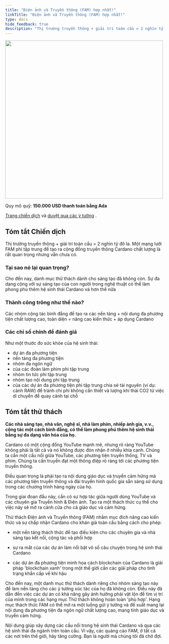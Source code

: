 ```yaml
---
title: "Điện ảnh và Truyền thông (FAM) hợp nhất!"
linkTitle: "Điện ảnh và Truyền thông (FAM) hợp nhất!"
type: docs
hide_feedback: true
description: "Thị trường truyền thông + giải trí toàn cầu = 2 nghìn tỷ đô la. Một mạng lưới FAM phi tập trung để tạo ra cộng đồng truyền thông Cardano chất lượng là rất quan trọng nhưng vẫn chưa có."
---
```


<img src="https://cardano.ideascale.com/community-library/accounts/93/936143/Public/20-Film--Media-FAM-creatives-unite-4e9e0a.png" style="width:500px;height500px">

Quy mô quỹ: **150.000 USD thanh toán bằng Ada**

[Trang chiến dịch](https://cardano.ideascale.com/c/idea/383633) và [duyệt qua các ý tưởng](https://cardano.ideascale.com/c/campaigns/26452/stage/all/ideas/unspecified) .

## Tóm tắt Chiến dịch

Thị trường truyền thông + giải trí toàn cầu = 2 nghìn tỷ đô la. Một mạng lưới FAM phi tập trung để tạo ra cộng đồng truyền thông Cardano chất lượng là rất quan trọng nhưng vẫn chưa có.

### Tại sao nó lại quan trọng?

Cho đến nay, danh mục thử thách dành cho sáng tạo đã không còn. Sự đa dạng cộng với sự sáng tạo của con người trong nghệ thuật có thể làm phong phú thêm hệ sinh thái Cardano và hơn thế nữa

### Thành công trông như thế nào?

Các nhóm cộng tác bình đẳng để tạo ra các nền tảng + nội dung đa phương tiện chất lượng cao, toàn diện = nâng cao kiến thức + áp dụng Cardano

### Các chỉ số chính để đánh giá

Như một thước đo sức khỏe của hệ sinh thái:

- dự án đa phương tiện
- nền tảng đa phương tiện
- nhóm đa ngôn ngữ
- của các đoàn làm phim phi tập trung
- nhóm tin tức phi tập trung
- nhóm tạo nội dung phi tập trung
- của các dự án đa phương tiện phi tập trung chia sẻ tài nguyên (ví dụ: cảnh RAW) để tránh chi phí không cần thiết và lượng khí thải CO2 từ việc di chuyển để quay cảnh tại chỗ

## Tóm tắt thử thách

**Các nhà sáng tạo, nhà văn, nghệ sĩ, nhà làm phim, nhiếp ảnh gia, v.v., cộng tác một cách bình đẳng, có thể làm phong phú thêm hệ sinh thái bằng sự đa dạng văn hóa của họ.**

Cardano có một cộng đồng YouTube mạnh mẽ, nhưng rõ ràng YouTube không phải là tất cả và nó không được đón nhận ở nhiều khía cạnh. Chúng ta cần một cầu nối giữa YouTube, các phương tiện truyền thống, TV và phim. Chúng ta cần truyền đạt một thông điệp rõ ràng tới các phương tiện truyền thông.

Điều quan trọng là phải tạo ra nội dung giáo dục và truyền cảm hứng mà các phương tiện truyền thông và đài truyền hình quốc gia sẵn sàng sử dụng trong các chương trình hàng ngày của họ.

Trong giai đoạn đầu này, cần có sự hợp tác giữa người dùng YouTube và các chuyên gia Truyền hình &amp; Điện ảnh. Tạo ra một thách thức cụ thể cho việc này sẽ mở ra cánh cửa cho cả giáo dục và cảm hứng.

Thử thách Điện ảnh và Truyền thông (FAM) nhằm mục đích nâng cao kiến thức và sự chấp nhận Cardano cho khán giả toàn cầu bằng cách cho phép:

- một nền tảng thách thức để tạo điều kiện cho các chuyên gia và nhà sáng tạo kết nối, cộng tác và phối hợp

- sự ra mắt của các dự án làm nổi bật vô số câu chuyện trong hệ sinh thái Cardano

- các dự án đa phương tiện minh họa cách blockchain của Cardano là giải pháp 'blockchain xanh' trong một thế giới cần các giải pháp cho tình trạng khẩn cấp về khí hậu

Cho đến nay, một danh mục thử thách dành riêng cho nhóm sáng tạo này để làm nền tảng cho các ý tưởng xúc tác của họ đã không còn. Điều này đã dẫn đến việc các dự án có khả năng gây ảnh hưởng phải vật lộn để tìm vị trí của mình trong các hạng mục Thử thách không hoàn toàn 'phù hợp'. Hạng mục thách thức FAM có thể mở ra một luồng gửi ý tưởng và đề xuất mang lại nội dung đa phương tiện đa ngôn ngữ chất lượng cao, mang tính giáo dục và truyền cảm hứng.

Nội dung giúp xây dựng các cầu nối trong hệ sinh thái Cardano và qua các hệ sinh thái đa ngành trên toàn cầu. Vì vậy, các quảng cáo FAM, ở tất cả các nơi trên thế giới, hãy tăng cường. Bạn là người mà chúng tôi đã chờ đợi.
